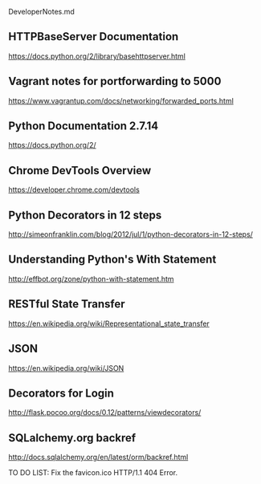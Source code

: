 DeveloperNotes.md

## HTTPBaseServer Documentation
https://docs.python.org/2/library/basehttpserver.html

## Vagrant notes for portforwarding to 5000
https://www.vagrantup.com/docs/networking/forwarded_ports.html

## Python Documentation 2.7.14
https://docs.python.org/2/

## Chrome DevTools Overview
https://developer.chrome.com/devtools

## Python Decorators in 12 steps
http://simeonfranklin.com/blog/2012/jul/1/python-decorators-in-12-steps/

## Understanding Python's With Statement
http://effbot.org/zone/python-with-statement.htm

## RESTful State Transfer
https://en.wikipedia.org/wiki/Representational_state_transfer

## JSON
https://en.wikipedia.org/wiki/JSON

## Decorators for Login
http://flask.pocoo.org/docs/0.12/patterns/viewdecorators/


## SQLalchemy.org backref
http://docs.sqlalchemy.org/en/latest/orm/backref.html


TO DO LIST: 
Fix the favicon.ico HTTP/1.1 404 Error. 











